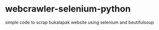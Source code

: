 # webcrawler-selenium-python

simple code to scrap bukalapak website using selenium and beutifulsoup
